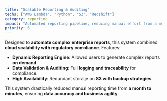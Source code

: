 ```yaml
---
title: "Scalable Reporting & Auditing"
techs: ["AWS Lambda", "Python", "S3", "Redshift"]
category: reporting
impact: "Automated reporting pipeline, reducing manual effort from a month to real-time insights."
priority: 6
---
```

Designed to **automate complex enterprise reports**, this system combined **cloud scalability with regulatory compliance**. Features:

- **Dynamic Reporting Engine**: Allowed users to generate complex reports **on demand**.
- **Data Validation & Auditing**: Full **logging and traceability** for compliance.
- **High Availability**: Redundant storage on **S3 with backup strategies**.

This system drastically reduced manual reporting time from **a month to minutes**, ensuring **data accuracy and business agility**.

